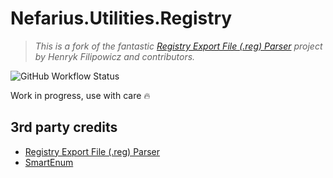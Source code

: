 # Nefarius.Utilities.Registry

> *This is a fork of the fantastic [Registry Export File (.reg) Parser](https://www.codeproject.com/Tips/125573/Registry-Export-File-reg-Parser) project by Henryk Filipowicz and contributors.*

![GitHub Workflow Status](https://img.shields.io/github/actions/workflow/status/nefarius/Nefarius.Utilities.Registry/dotnet.yml)

Work in progress, use with care 🔥

## 3rd party credits

- [Registry Export File (.reg) Parser](https://www.codeproject.com/Tips/125573/Registry-Export-File-reg-Parser)
- [SmartEnum](https://github.com/ardalis/SmartEnum)
